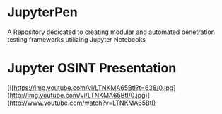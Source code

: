 # JupyterPen
A Repository dedicated to creating modular and automated penetration testing frameworks utilizing Jupyter Notebooks

# Jupyter OSINT Presentation
[![https://img.youtube.com/vi/LTNKMA65BtI?t=638/0.jpg](http://img.youtube.com/vi/LTNKMA65BtI/0.jpg)](http://www.youtube.com/watch?v=LTNKMA65BtI)

